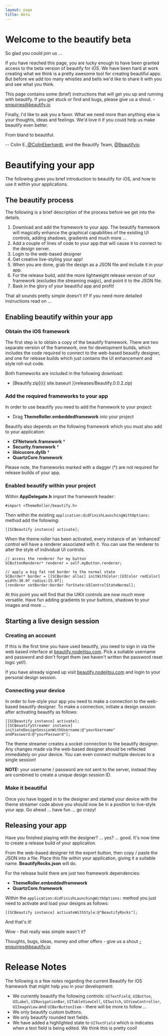 ```yaml
---
layout: page
title: Beta
---
```


# Welcome to the beautify beta

So glad you could join us ...

If you have reached this page, you are lucky enough to have been granted access to the beta version of beautify for iOS. We have been hard at work creating what we think is a pretty awesome tool for creating beautiful apps. But before we add too many whistles and bells we'd like to share it with you and see what you think.

This page contains some (brief) instructions that will get you up and running with beautify. If you get stuck or find and bugs, please give us a shout. - enquiries@beautify.io

Finally, I'd like to ask you a favor. What we need more than anything else is your thoughts, ideas and feelings. We'd love it if you could help us make beautify even better.

From bland to beautiful.

-- Colin E.,[@ColinEberhardt](https://twitter.com/ColinEberhardt), and the Beautify Team, [@Beautifyio](https://twitter.com/Beautifyio).

# Beautifying your app

The following gives you brief introduction to beautify for iOS, and how to use it within your applications. 

## The beautify process

The following is a brief description of the process before we get into the details.

1. Download and add the framework to your app. The beautify framework will magically enhance the graphical capabilities of the existing UI controls, adding shadows, gradients and much more ...
2. Add a couple of lines of code to your app that will cause it to connect to the design server.
3. Login to the web-based designer
4. Get creative live-styling your app!
5. When you are done, grab the design as a JSON file and include it in your app.
6. For the release build, add the more lightweight release version of our framework (excludes the streaming magic), and point it to the JSON file.
7. Bask in the glory of your beautiful app and profit!

That all sounds pretty simple doesn't it? If you need more detailed instructions read on ...   

## Enabling beautify within your app

### Obtain the iOS framework

The first step is to obtain a copy of the beautify framework. There are two separate version of the framework, one for development builds, which includes the code required to connect to the web-based beautify designer, and one for release builds which just contains the UI enhancement and style roll-out code.

Both frameworks are included in the following download:

 + [Beautify.zip]({{ site.baseurl }}releases/Beautify.0.0.2.zip)

### Add the required frameworks to your app

In order to use beautify you need to add the framework to your project:

 + Drag **ThemeRoller.embeddedframework** into your project 

Beautify also depends on the following framework which you must also add to your application:  

 + **CFNetwork.framework** †
 + **Security.framework** †
 + **libicucore.dylib** †
 + **QuartzCore.framework**

Please note, the frameworks marked with a dagger (†) are not required for release builds of your app.

### Enabled beautify within your project

Within **AppDelegate.h** import the framework header:

    #import <ThemeRoller/beautify.h>

Then within the existing `application:didFinishLaunchingWithOptions:` method add the following:

    [[SCBeautify instance] activate];

When the theme roller has been activated, every instance of an 'enhanced' control will have a renderer associated with it. You can use the renderer to alter the style of individual UI controls.

    // access the renderer for my button
    SCButtonRenderer* renderer = self.myButton.renderer;

    // apply a big fat red border to the normal state
    SCBorder* border = [[SCBorder alloc] initWithColor:[UIColor redColor] width:30.0f radius:15.0f];
    [renderer setBorder:border forState:UIControlStateNormal];

At this point you will find that the UIKit controls are now *much* more versatile. Have fun adding gradients to your buttons, shadows to your images and more ...

## Starting a live design session

### Creating an account

If this is the first time you have used beautify, you need to sign in via the web based interface at [beautify.nodejitsu.com](http://beautify.nodejitsu.com/). Pick a suitable username and password and don't forget them (we haven't written the password reset logic yet!).

If you have already signed up visit [beautify.nodejitsu.com](beautify.nodejitsu.com) and login to your personal design session.

### Connecting your device

In order to live-style your app you need to make a connection to the web-based beautify designer. To make a connection, initiate a design session after activating beautify as follows:

	[[SCBeautify instance] activate];
	[[SCBeuatifyStreamer instance] initiateDesignSessionWithUsername:@"yourUsername" andPassword:@"yourPassword"];

The theme streamer creates a socket connection to the beautify designer. Any changes made via the web-based designer should be reflected immediately on your device. You can even connect multiple devices to a single session!

**NOTE:** your username / password are not sent to the server, instead they are combined to create a unique design session ID.

### Make it beautiful

Once you have logged in to the designer and started your device with the theme streamer code above you should now be in a position to live-style your app. Go ahead ... have fun ... go crazy!

## Releasing your app

Have you finished playing with the designer? ... yes? ... good. It's now time to create a release build of your application.

From the web-based designer hit the export button, then copy / paste the JSON into a file. Place this file within your application, giving it a suitable name. **BeautifyRocks.json** will do.  

For the release build there are just two framework dependencies:

 + **ThemeRoller.embeddedframework** 
 + **QuartzCore.framework**

Within the `application:didFinishLaunchingWithOptions:` method you just need to activate and load your designs as follows:

    [[SCBeautify instance] activateWithStyle:@"BeautifyRocks"];

And that's it!

Wow - that really was simple wasn't it? 

Thoughts, bugs, ideas, money and other offers - give us a shout  -enquiries@beautify.io

# Release Notes

The following is a few notes regarding the current Beautify for iOS framework that might help you in your development:

 + We currently beautify the following controls: `UITextField`, `UIButton`, `UILabel`, `UINavigationBar`, `UITableViewCell`, `UISwitch`, `UIViewController`, `UIImageView` and `UIBarButtonItem` - there will be more to follow ...
 + We only beautify custom buttons.
 + We only beautify rounded text fields.
 + We have added a highlighted state to `UITextField` which is indicates when a text field is being edited. We think this is pretty cool!
 


